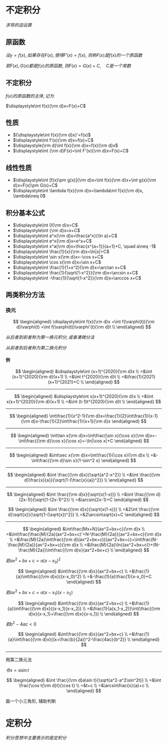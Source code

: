 # 不定积分

$求导的逆运算$

## 原函数

$设y=f(x), 如果存在F(x), 使得F'(x)=f(x),$
$则称F(x)是f(x)的一个原函数$

$若F(x), G(x)都是f(x)的原函数,$
$则F(x)=G(x)+C,\quad C是一个常数$

## 不定积分

$f(x)的原函数的主体, 记为$

$\displaystyle\int f(x){\rm d}x=F(x)+C$

## 性质

* $(\displaystyle\int f(x){\rm d}x)'=f(x)$
* $\displaystyle\int f'(x){\rm d}x=f(x)+C$
* $\displaystyle{\rm d}\int f(x){\rm d}x=f(x){\rm d}x$
* $\displaystyle\int {\rm d}F(x)=\int F'(x){\rm d}x=F(x)+C$

## 线性性质

* $\displaystyle\int [f(x)\pm g(x)]{\rm d}x=\int f(x){\rm d}x+\int g(x){\rm d}x=F(x)\pm G(x)+C$
* $\displaystyle\int \lambda f(x){\rm d}x=\lambda\int f(x){\rm d}x, \lambda\neq 0$

## 积分基本公式

* $\displaystyle\int 0{\rm d}x=C$
* $\displaystyle\int {\rm d}x=x+C$
* $\displaystyle\int a^x{\rm d}x=\frac{a^x}{\ln a}+C$
* $\displaystyle\int e^x{\rm d}x=e^x+C$
* $\displaystyle\int x^a{\rm d}x=\frac{x^{a+1}}{a+1}+C, \quad a\neq -1$
* $\displaystyle\int \frac{1}{x}{\rm d}x=\ln|x|+C$
* $\displaystyle\int \sin x{\rm d}x=-\cos x+C$
* $\displaystyle\int \cos x{\rm d}x=\sin x+C$
* $\displaystyle\int \frac{1}{1+x^2}{\rm d}x=\arctan x+C$
* $\displaystyle\int \frac{1}{\sqrt{1-x^2}}{\rm d}x=\arcsin x+C$
* $\displaystyle\int -\frac{1}{\sqrt{1-x^2}}{\rm d}x=\arccos x+C$

## 两类积分方法

### 换元

$$
\begin{aligned}
\displaystyle\int f(x){\rm d}x
=\int f(\varphi(t)){\rm d}\varphi(t) 
=\int f(\varphi(t))\varphi'(t){\rm d}t \\
\end{aligned}
$$

$从后者到前者称为第一换元积分, 或者凑微分法$

$从前者到后者称为第二换元积分$

#### 例

$$
\begin{aligned}
&\displaystyle\int (x+1)^{2020}{\rm d}x \\
=&\int (x+1)^{2020}{\rm d}(x+1) \\ 
=&\int t^{2020}{\rm d}t \\ 
=&\frac{1}{2021}(x+1)^{2021}+C \\
\end{aligned}
$$

---

$$
\begin{aligned}
&\displaystyle\int x(x+1)^{2020}{\rm d}x \\
=&\int x(x+1)^{2020}{\rm d}(x+1) \\ 
=&\int (t-1)t^{2020}{\rm d}t \\ 
\end{aligned}
$$

---

$$
\begin{aligned}
\int\frac{1}{x^2-1}{\rm d}x=\frac{1}{2}\int\frac{1}{x-1}{\rm d}x-\frac{1}{2}\int\frac{1}{x+1}{\rm d}x
\end{aligned}
$$

---

$$
\begin{aligned}
\int\tan x{\rm d}x=\int\frac{\sin x}{\cos x}{\rm d}x=-\int\frac{{\rm d}\cos x}{\cos x}=-\ln|\cos x|+C
\end{aligned}
$$

---

$$
\begin{aligned}
&\int\sec x{\rm d}x=\int\frac{1}{\cos x}{\rm d}x \\
=&-\int\frac{{\rm d}\sin x}{1-\sin^2 x}
\end{aligned}
$$

---

$$
\begin{aligned}
&\int \frac{{\rm d}x}{\sqrt{a^2-x^2}} \\
=&\int \frac{{\rm d}\frac{x}{a}}{\sqrt{1-(\frac{x}{a})^2}} \\
\end{aligned}
$$

---

$$
\begin{aligned}
&\int \frac{{\rm d}x}{\sqrt{x(1-x)}} \\
=&\int \frac{{\rm d}(2x-1)}{\sqrt{1-(2x-1)^2}} \\
=&\arcsin(2x-1)+C
\end{aligned}
$$

$$
\begin{aligned}
&\int \frac{{\rm d}x}{\sqrt{x(1-x)}} \\
=&2\int \frac{{\rm d}\sqrt{x}}{\sqrt{1-(\sqrt{x})^2}} \\
=&2\arcsin\sqrt{x}+C
\end{aligned}
$$

---

$$
\begin{aligned}
&\int\frac{Mx+N}{ax^2+bx+c}{\rm d}x \\
=&\int\frac{\frac{M}{2a}(ax^2+bx+c)'+N-\frac{M}{2a}}{ax^2+bx+c}{\rm d}x \\
=&\frac{M}{2a}\int\frac{{\rm d}(ax^2+bx+c)}{ax^2+bx+c}+\int\frac{N-\frac{M}{2a}}{ax^2+bx+c}{\rm d}x \\
=&\frac{M}{2a}\ln{(ax^2+bx+c)}+(N-\frac{M}{2a})\int\frac{{\rm d}x}{ax^2+bx+c} \\
\end{aligned}
$$

$若ax^2+bx+c=a(x-x_0)^2$

$$
\begin{aligned}
&\int\frac{{\rm d}x}{ax^2+bx+c} \\
=&\frac{1}{a}\int\frac{{\rm d}x}{(x-x_0)^2} \\
=&-\frac{1}{a}\frac{1}{x-x_0}+C
\end{aligned}
$$

$若ax^2+bx+c=a(x-x_1)(x-x_2)$

$$
\begin{aligned}
&\int\frac{{\rm d}x}{ax^2+bx+c} \\
=&\frac{1}{a}\int\frac{{\rm d}x}{(x-x_1)(x-x_2)} \\
=&\frac{1}{a(x_1-x_2)}\int(\frac{{\rm d}x}{x-x_1}+\frac{{\rm d}x}{x-x_1}) \\
\end{aligned}
$$

$若b^2-4ac<0$

$$
\begin{aligned}
&\int\frac{{\rm d}x}{ax^2+bx+c} \\
=&\frac{1}{a}\int\frac{{\rm d}x}{(x+\frac{b}{2a})^2-\frac{4ac}{b^2}} \\
\end{aligned}
$$

---

用第二换元法

$令x=a\sin t$

$$
\begin{aligned}
&\int \frac{{\rm d}a\sin t}{\sqrt{a^2-a^2\sin^2t}} \\
=&\int \frac{\cos t{\rm d}t}{\cos t} \\
=&t+c \\
=&\arcsin\frac{x}{a}+c \\
\end{aligned}
$$

画一个小三角形, 辅助判断


# 定积分

$积分思想中主要表示的是定积分$